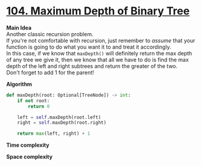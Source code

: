 # [104. Maximum Depth of Binary Tree](https://leetcode.com/problems/maximum-depth-of-binary-tree/)

**Main Idea**  
Another classic recursion problem.  
If you're not comfortable with recursion, just remember to *assume* that your function is going to do what you want it to and treat it accordingly.  
In this case, if we know that `maxDepth()` will definitely return the max depth of any tree we give it, then we know that all we have to do is find the max depth of the left and right subtrees and return the greater of the two.  
Don't forget to add 1 for the parent!

**Algorithm**  

```python
def maxDepth(root: Optional[TreeNode]) -> int:
    if not root:
        return 0

    left = self.maxDepth(root.left)
    right = self.maxDepth(root.right)

    return max(left, right) + 1
```

**Time complexity**  


**Space complexity**  

